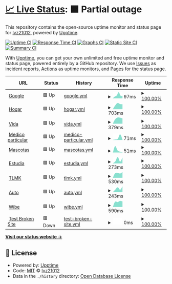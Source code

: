 # [📈 Live Status](https://demo.upptime.js.org): <!--live status--> **🟧 Partial outage**

This repository contains the open-source uptime monitor and status page for [lvz21012](https://demo.upptime.js.org), powered by [Upptime](https://github.com/upptime/upptime).

[![Uptime CI](https://github.com/lvz21012/bancomermonitor/workflows/Uptime%20CI/badge.svg)](https://github.com/lvz21012/bancomermonitor/actions?query=workflow%3A%22Uptime+CI%22)
[![Response Time CI](https://github.com/lvz21012/bancomermonitor/workflows/Response%20Time%20CI/badge.svg)](https://github.com/lvz21012/bancomermonitor/actions?query=workflow%3A%22Response+Time+CI%22)
[![Graphs CI](https://github.com/lvz21012/bancomermonitor/workflows/Graphs%20CI/badge.svg)](https://github.com/lvz21012/bancomermonitor/actions?query=workflow%3A%22Graphs+CI%22)
[![Static Site CI](https://github.com/lvz21012/bancomermonitor/workflows/Static%20Site%20CI/badge.svg)](https://github.com/lvz21012/bancomermonitor/actions?query=workflow%3A%22Static+Site+CI%22)
[![Summary CI](https://github.com/lvz21012/bancomermonitor/workflows/Summary%20CI/badge.svg)](https://github.com/lvz21012/bancomermonitor/actions?query=workflow%3A%22Summary+CI%22)

With [Upptime](https://upptime.js.org), you can get your own unlimited and free uptime monitor and status page, powered entirely by a GitHub repository. We use [Issues](https://github.com/lvz21012/bancomermonitor/issues) as incident reports, [Actions](https://github.com/lvz21012/bancomermonitor/actions) as uptime monitors, and [Pages](https://demo.upptime.js.org) for the status page.

<!--start: status pages-->
<!-- This summary is generated by Upptime (https://github.com/upptime/upptime) -->
<!-- Do not edit this manually, your changes will be overwritten -->
<!-- prettier-ignore -->
| URL | Status | History | Response Time | Uptime |
| --- | ------ | ------- | ------------- | ------ |
| <img alt="" src="https://favicons.githubusercontent.com/www.google.com" height="13"> [Google](https://www.google.com) | 🟩 Up | [google.yml](https://github.com/lvz21012/bancomermonitor/commits/HEAD/history/google.yml) | <details><summary><img alt="Response time graph" src="./graphs/google/response-time-week.png" height="20"> 97ms</summary><br><a href="https://demo.upptime.js.org/history/google"><img alt="Response time 97" src="https://img.shields.io/endpoint?url=https%3A%2F%2Fraw.githubusercontent.com%2Flvz21012%2Fbancomermonitor%2FHEAD%2Fapi%2Fgoogle%2Fresponse-time.json"></a><br><a href="https://demo.upptime.js.org/history/google"><img alt="24-hour response time 75" src="https://img.shields.io/endpoint?url=https%3A%2F%2Fraw.githubusercontent.com%2Flvz21012%2Fbancomermonitor%2FHEAD%2Fapi%2Fgoogle%2Fresponse-time-day.json"></a><br><a href="https://demo.upptime.js.org/history/google"><img alt="7-day response time 97" src="https://img.shields.io/endpoint?url=https%3A%2F%2Fraw.githubusercontent.com%2Flvz21012%2Fbancomermonitor%2FHEAD%2Fapi%2Fgoogle%2Fresponse-time-week.json"></a><br><a href="https://demo.upptime.js.org/history/google"><img alt="30-day response time 97" src="https://img.shields.io/endpoint?url=https%3A%2F%2Fraw.githubusercontent.com%2Flvz21012%2Fbancomermonitor%2FHEAD%2Fapi%2Fgoogle%2Fresponse-time-month.json"></a><br><a href="https://demo.upptime.js.org/history/google"><img alt="1-year response time 97" src="https://img.shields.io/endpoint?url=https%3A%2F%2Fraw.githubusercontent.com%2Flvz21012%2Fbancomermonitor%2FHEAD%2Fapi%2Fgoogle%2Fresponse-time-year.json"></a></details> | <details><summary><a href="https://demo.upptime.js.org/history/google">100.00%</a></summary><a href="https://demo.upptime.js.org/history/google"><img alt="All-time uptime 100.00%" src="https://img.shields.io/endpoint?url=https%3A%2F%2Fraw.githubusercontent.com%2Flvz21012%2Fbancomermonitor%2FHEAD%2Fapi%2Fgoogle%2Fuptime.json"></a><br><a href="https://demo.upptime.js.org/history/google"><img alt="24-hour uptime 100.00%" src="https://img.shields.io/endpoint?url=https%3A%2F%2Fraw.githubusercontent.com%2Flvz21012%2Fbancomermonitor%2FHEAD%2Fapi%2Fgoogle%2Fuptime-day.json"></a><br><a href="https://demo.upptime.js.org/history/google"><img alt="7-day uptime 100.00%" src="https://img.shields.io/endpoint?url=https%3A%2F%2Fraw.githubusercontent.com%2Flvz21012%2Fbancomermonitor%2FHEAD%2Fapi%2Fgoogle%2Fuptime-week.json"></a><br><a href="https://demo.upptime.js.org/history/google"><img alt="30-day uptime 100.00%" src="https://img.shields.io/endpoint?url=https%3A%2F%2Fraw.githubusercontent.com%2Flvz21012%2Fbancomermonitor%2FHEAD%2Fapi%2Fgoogle%2Fuptime-month.json"></a><br><a href="https://demo.upptime.js.org/history/google"><img alt="1-year uptime 100.00%" src="https://img.shields.io/endpoint?url=https%3A%2F%2Fraw.githubusercontent.com%2Flvz21012%2Fbancomermonitor%2FHEAD%2Fapi%2Fgoogle%2Fuptime-year.json"></a></details>
| <img alt="" src="https://favicons.githubusercontent.com/cotizadores.bbvaseguros.mx" height="13"> [Hogar](https://cotizadores.bbvaseguros.mx/psns_mult_web_psnspublicwebapp_02/seguroHogarDinamico#/paso1-perfilador) | 🟩 Up | [hogar.yml](https://github.com/lvz21012/bancomermonitor/commits/HEAD/history/hogar.yml) | <details><summary><img alt="Response time graph" src="./graphs/hogar/response-time-week.png" height="20"> 703ms</summary><br><a href="https://demo.upptime.js.org/history/hogar"><img alt="Response time 703" src="https://img.shields.io/endpoint?url=https%3A%2F%2Fraw.githubusercontent.com%2Flvz21012%2Fbancomermonitor%2FHEAD%2Fapi%2Fhogar%2Fresponse-time.json"></a><br><a href="https://demo.upptime.js.org/history/hogar"><img alt="24-hour response time 698" src="https://img.shields.io/endpoint?url=https%3A%2F%2Fraw.githubusercontent.com%2Flvz21012%2Fbancomermonitor%2FHEAD%2Fapi%2Fhogar%2Fresponse-time-day.json"></a><br><a href="https://demo.upptime.js.org/history/hogar"><img alt="7-day response time 703" src="https://img.shields.io/endpoint?url=https%3A%2F%2Fraw.githubusercontent.com%2Flvz21012%2Fbancomermonitor%2FHEAD%2Fapi%2Fhogar%2Fresponse-time-week.json"></a><br><a href="https://demo.upptime.js.org/history/hogar"><img alt="30-day response time 703" src="https://img.shields.io/endpoint?url=https%3A%2F%2Fraw.githubusercontent.com%2Flvz21012%2Fbancomermonitor%2FHEAD%2Fapi%2Fhogar%2Fresponse-time-month.json"></a><br><a href="https://demo.upptime.js.org/history/hogar"><img alt="1-year response time 703" src="https://img.shields.io/endpoint?url=https%3A%2F%2Fraw.githubusercontent.com%2Flvz21012%2Fbancomermonitor%2FHEAD%2Fapi%2Fhogar%2Fresponse-time-year.json"></a></details> | <details><summary><a href="https://demo.upptime.js.org/history/hogar">100.00%</a></summary><a href="https://demo.upptime.js.org/history/hogar"><img alt="All-time uptime 100.00%" src="https://img.shields.io/endpoint?url=https%3A%2F%2Fraw.githubusercontent.com%2Flvz21012%2Fbancomermonitor%2FHEAD%2Fapi%2Fhogar%2Fuptime.json"></a><br><a href="https://demo.upptime.js.org/history/hogar"><img alt="24-hour uptime 100.00%" src="https://img.shields.io/endpoint?url=https%3A%2F%2Fraw.githubusercontent.com%2Flvz21012%2Fbancomermonitor%2FHEAD%2Fapi%2Fhogar%2Fuptime-day.json"></a><br><a href="https://demo.upptime.js.org/history/hogar"><img alt="7-day uptime 100.00%" src="https://img.shields.io/endpoint?url=https%3A%2F%2Fraw.githubusercontent.com%2Flvz21012%2Fbancomermonitor%2FHEAD%2Fapi%2Fhogar%2Fuptime-week.json"></a><br><a href="https://demo.upptime.js.org/history/hogar"><img alt="30-day uptime 100.00%" src="https://img.shields.io/endpoint?url=https%3A%2F%2Fraw.githubusercontent.com%2Flvz21012%2Fbancomermonitor%2FHEAD%2Fapi%2Fhogar%2Fuptime-month.json"></a><br><a href="https://demo.upptime.js.org/history/hogar"><img alt="1-year uptime 100.00%" src="https://img.shields.io/endpoint?url=https%3A%2F%2Fraw.githubusercontent.com%2Flvz21012%2Fbancomermonitor%2FHEAD%2Fapi%2Fhogar%2Fuptime-year.json"></a></details>
| <img alt="" src="https://favicons.githubusercontent.com/seguros.bbva.mx" height="13"> [Vida](https://seguros.bbva.mx/index.html#!/segurovida/cuestionarioPerfilador) | 🟩 Up | [vida.yml](https://github.com/lvz21012/bancomermonitor/commits/HEAD/history/vida.yml) | <details><summary><img alt="Response time graph" src="./graphs/vida/response-time-week.png" height="20"> 379ms</summary><br><a href="https://demo.upptime.js.org/history/vida"><img alt="Response time 379" src="https://img.shields.io/endpoint?url=https%3A%2F%2Fraw.githubusercontent.com%2Flvz21012%2Fbancomermonitor%2FHEAD%2Fapi%2Fvida%2Fresponse-time.json"></a><br><a href="https://demo.upptime.js.org/history/vida"><img alt="24-hour response time 362" src="https://img.shields.io/endpoint?url=https%3A%2F%2Fraw.githubusercontent.com%2Flvz21012%2Fbancomermonitor%2FHEAD%2Fapi%2Fvida%2Fresponse-time-day.json"></a><br><a href="https://demo.upptime.js.org/history/vida"><img alt="7-day response time 379" src="https://img.shields.io/endpoint?url=https%3A%2F%2Fraw.githubusercontent.com%2Flvz21012%2Fbancomermonitor%2FHEAD%2Fapi%2Fvida%2Fresponse-time-week.json"></a><br><a href="https://demo.upptime.js.org/history/vida"><img alt="30-day response time 379" src="https://img.shields.io/endpoint?url=https%3A%2F%2Fraw.githubusercontent.com%2Flvz21012%2Fbancomermonitor%2FHEAD%2Fapi%2Fvida%2Fresponse-time-month.json"></a><br><a href="https://demo.upptime.js.org/history/vida"><img alt="1-year response time 379" src="https://img.shields.io/endpoint?url=https%3A%2F%2Fraw.githubusercontent.com%2Flvz21012%2Fbancomermonitor%2FHEAD%2Fapi%2Fvida%2Fresponse-time-year.json"></a></details> | <details><summary><a href="https://demo.upptime.js.org/history/vida">100.00%</a></summary><a href="https://demo.upptime.js.org/history/vida"><img alt="All-time uptime 100.00%" src="https://img.shields.io/endpoint?url=https%3A%2F%2Fraw.githubusercontent.com%2Flvz21012%2Fbancomermonitor%2FHEAD%2Fapi%2Fvida%2Fuptime.json"></a><br><a href="https://demo.upptime.js.org/history/vida"><img alt="24-hour uptime 100.00%" src="https://img.shields.io/endpoint?url=https%3A%2F%2Fraw.githubusercontent.com%2Flvz21012%2Fbancomermonitor%2FHEAD%2Fapi%2Fvida%2Fuptime-day.json"></a><br><a href="https://demo.upptime.js.org/history/vida"><img alt="7-day uptime 100.00%" src="https://img.shields.io/endpoint?url=https%3A%2F%2Fraw.githubusercontent.com%2Flvz21012%2Fbancomermonitor%2FHEAD%2Fapi%2Fvida%2Fuptime-week.json"></a><br><a href="https://demo.upptime.js.org/history/vida"><img alt="30-day uptime 100.00%" src="https://img.shields.io/endpoint?url=https%3A%2F%2Fraw.githubusercontent.com%2Flvz21012%2Fbancomermonitor%2FHEAD%2Fapi%2Fvida%2Fuptime-month.json"></a><br><a href="https://demo.upptime.js.org/history/vida"><img alt="1-year uptime 100.00%" src="https://img.shields.io/endpoint?url=https%3A%2F%2Fraw.githubusercontent.com%2Flvz21012%2Fbancomermonitor%2FHEAD%2Fapi%2Fvida%2Fuptime-year.json"></a></details>
| <img alt="" src="https://favicons.githubusercontent.com/seguros.bbva.mx" height="13"> [Medico particular](https://seguros.bbva.mx/index.html#!/seguro-salud-particular/intro) | 🟩 Up | [medico-particular.yml](https://github.com/lvz21012/bancomermonitor/commits/HEAD/history/medico-particular.yml) | <details><summary><img alt="Response time graph" src="./graphs/medico-particular/response-time-week.png" height="20"> 71ms</summary><br><a href="https://demo.upptime.js.org/history/medico-particular"><img alt="Response time 71" src="https://img.shields.io/endpoint?url=https%3A%2F%2Fraw.githubusercontent.com%2Flvz21012%2Fbancomermonitor%2FHEAD%2Fapi%2Fmedico-particular%2Fresponse-time.json"></a><br><a href="https://demo.upptime.js.org/history/medico-particular"><img alt="24-hour response time 11" src="https://img.shields.io/endpoint?url=https%3A%2F%2Fraw.githubusercontent.com%2Flvz21012%2Fbancomermonitor%2FHEAD%2Fapi%2Fmedico-particular%2Fresponse-time-day.json"></a><br><a href="https://demo.upptime.js.org/history/medico-particular"><img alt="7-day response time 71" src="https://img.shields.io/endpoint?url=https%3A%2F%2Fraw.githubusercontent.com%2Flvz21012%2Fbancomermonitor%2FHEAD%2Fapi%2Fmedico-particular%2Fresponse-time-week.json"></a><br><a href="https://demo.upptime.js.org/history/medico-particular"><img alt="30-day response time 71" src="https://img.shields.io/endpoint?url=https%3A%2F%2Fraw.githubusercontent.com%2Flvz21012%2Fbancomermonitor%2FHEAD%2Fapi%2Fmedico-particular%2Fresponse-time-month.json"></a><br><a href="https://demo.upptime.js.org/history/medico-particular"><img alt="1-year response time 71" src="https://img.shields.io/endpoint?url=https%3A%2F%2Fraw.githubusercontent.com%2Flvz21012%2Fbancomermonitor%2FHEAD%2Fapi%2Fmedico-particular%2Fresponse-time-year.json"></a></details> | <details><summary><a href="https://demo.upptime.js.org/history/medico-particular">100.00%</a></summary><a href="https://demo.upptime.js.org/history/medico-particular"><img alt="All-time uptime 100.00%" src="https://img.shields.io/endpoint?url=https%3A%2F%2Fraw.githubusercontent.com%2Flvz21012%2Fbancomermonitor%2FHEAD%2Fapi%2Fmedico-particular%2Fuptime.json"></a><br><a href="https://demo.upptime.js.org/history/medico-particular"><img alt="24-hour uptime 100.00%" src="https://img.shields.io/endpoint?url=https%3A%2F%2Fraw.githubusercontent.com%2Flvz21012%2Fbancomermonitor%2FHEAD%2Fapi%2Fmedico-particular%2Fuptime-day.json"></a><br><a href="https://demo.upptime.js.org/history/medico-particular"><img alt="7-day uptime 100.00%" src="https://img.shields.io/endpoint?url=https%3A%2F%2Fraw.githubusercontent.com%2Flvz21012%2Fbancomermonitor%2FHEAD%2Fapi%2Fmedico-particular%2Fuptime-week.json"></a><br><a href="https://demo.upptime.js.org/history/medico-particular"><img alt="30-day uptime 100.00%" src="https://img.shields.io/endpoint?url=https%3A%2F%2Fraw.githubusercontent.com%2Flvz21012%2Fbancomermonitor%2FHEAD%2Fapi%2Fmedico-particular%2Fuptime-month.json"></a><br><a href="https://demo.upptime.js.org/history/medico-particular"><img alt="1-year uptime 100.00%" src="https://img.shields.io/endpoint?url=https%3A%2F%2Fraw.githubusercontent.com%2Flvz21012%2Fbancomermonitor%2FHEAD%2Fapi%2Fmedico-particular%2Fuptime-year.json"></a></details>
| <img alt="" src="https://favicons.githubusercontent.com/seguros.bbva.mx" height="13"> [Mascotas](https://seguros.bbva.mx/index.html#!/seguro-para-mascotas) | 🟩 Up | [mascotas.yml](https://github.com/lvz21012/bancomermonitor/commits/HEAD/history/mascotas.yml) | <details><summary><img alt="Response time graph" src="./graphs/mascotas/response-time-week.png" height="20"> 51ms</summary><br><a href="https://demo.upptime.js.org/history/mascotas"><img alt="Response time 51" src="https://img.shields.io/endpoint?url=https%3A%2F%2Fraw.githubusercontent.com%2Flvz21012%2Fbancomermonitor%2FHEAD%2Fapi%2Fmascotas%2Fresponse-time.json"></a><br><a href="https://demo.upptime.js.org/history/mascotas"><img alt="24-hour response time 9" src="https://img.shields.io/endpoint?url=https%3A%2F%2Fraw.githubusercontent.com%2Flvz21012%2Fbancomermonitor%2FHEAD%2Fapi%2Fmascotas%2Fresponse-time-day.json"></a><br><a href="https://demo.upptime.js.org/history/mascotas"><img alt="7-day response time 51" src="https://img.shields.io/endpoint?url=https%3A%2F%2Fraw.githubusercontent.com%2Flvz21012%2Fbancomermonitor%2FHEAD%2Fapi%2Fmascotas%2Fresponse-time-week.json"></a><br><a href="https://demo.upptime.js.org/history/mascotas"><img alt="30-day response time 51" src="https://img.shields.io/endpoint?url=https%3A%2F%2Fraw.githubusercontent.com%2Flvz21012%2Fbancomermonitor%2FHEAD%2Fapi%2Fmascotas%2Fresponse-time-month.json"></a><br><a href="https://demo.upptime.js.org/history/mascotas"><img alt="1-year response time 51" src="https://img.shields.io/endpoint?url=https%3A%2F%2Fraw.githubusercontent.com%2Flvz21012%2Fbancomermonitor%2FHEAD%2Fapi%2Fmascotas%2Fresponse-time-year.json"></a></details> | <details><summary><a href="https://demo.upptime.js.org/history/mascotas">100.00%</a></summary><a href="https://demo.upptime.js.org/history/mascotas"><img alt="All-time uptime 100.00%" src="https://img.shields.io/endpoint?url=https%3A%2F%2Fraw.githubusercontent.com%2Flvz21012%2Fbancomermonitor%2FHEAD%2Fapi%2Fmascotas%2Fuptime.json"></a><br><a href="https://demo.upptime.js.org/history/mascotas"><img alt="24-hour uptime 100.00%" src="https://img.shields.io/endpoint?url=https%3A%2F%2Fraw.githubusercontent.com%2Flvz21012%2Fbancomermonitor%2FHEAD%2Fapi%2Fmascotas%2Fuptime-day.json"></a><br><a href="https://demo.upptime.js.org/history/mascotas"><img alt="7-day uptime 100.00%" src="https://img.shields.io/endpoint?url=https%3A%2F%2Fraw.githubusercontent.com%2Flvz21012%2Fbancomermonitor%2FHEAD%2Fapi%2Fmascotas%2Fuptime-week.json"></a><br><a href="https://demo.upptime.js.org/history/mascotas"><img alt="30-day uptime 100.00%" src="https://img.shields.io/endpoint?url=https%3A%2F%2Fraw.githubusercontent.com%2Flvz21012%2Fbancomermonitor%2FHEAD%2Fapi%2Fmascotas%2Fuptime-month.json"></a><br><a href="https://demo.upptime.js.org/history/mascotas"><img alt="1-year uptime 100.00%" src="https://img.shields.io/endpoint?url=https%3A%2F%2Fraw.githubusercontent.com%2Flvz21012%2Fbancomermonitor%2FHEAD%2Fapi%2Fmascotas%2Fuptime-year.json"></a></details>
| <img alt="" src="https://favicons.githubusercontent.com/cotizadores.bbvaseguros.mx" height="13"> [Estudia](https://cotizadores.bbvaseguros.mx/psns_mult_web_psnspublicwebapp_02/seguroEstudia#/paso1-perfilador) | 🟩 Up | [estudia.yml](https://github.com/lvz21012/bancomermonitor/commits/HEAD/history/estudia.yml) | <details><summary><img alt="Response time graph" src="./graphs/estudia/response-time-week.png" height="20"> 273ms</summary><br><a href="https://demo.upptime.js.org/history/estudia"><img alt="Response time 273" src="https://img.shields.io/endpoint?url=https%3A%2F%2Fraw.githubusercontent.com%2Flvz21012%2Fbancomermonitor%2FHEAD%2Fapi%2Festudia%2Fresponse-time.json"></a><br><a href="https://demo.upptime.js.org/history/estudia"><img alt="24-hour response time 400" src="https://img.shields.io/endpoint?url=https%3A%2F%2Fraw.githubusercontent.com%2Flvz21012%2Fbancomermonitor%2FHEAD%2Fapi%2Festudia%2Fresponse-time-day.json"></a><br><a href="https://demo.upptime.js.org/history/estudia"><img alt="7-day response time 273" src="https://img.shields.io/endpoint?url=https%3A%2F%2Fraw.githubusercontent.com%2Flvz21012%2Fbancomermonitor%2FHEAD%2Fapi%2Festudia%2Fresponse-time-week.json"></a><br><a href="https://demo.upptime.js.org/history/estudia"><img alt="30-day response time 273" src="https://img.shields.io/endpoint?url=https%3A%2F%2Fraw.githubusercontent.com%2Flvz21012%2Fbancomermonitor%2FHEAD%2Fapi%2Festudia%2Fresponse-time-month.json"></a><br><a href="https://demo.upptime.js.org/history/estudia"><img alt="1-year response time 273" src="https://img.shields.io/endpoint?url=https%3A%2F%2Fraw.githubusercontent.com%2Flvz21012%2Fbancomermonitor%2FHEAD%2Fapi%2Festudia%2Fresponse-time-year.json"></a></details> | <details><summary><a href="https://demo.upptime.js.org/history/estudia">100.00%</a></summary><a href="https://demo.upptime.js.org/history/estudia"><img alt="All-time uptime 100.00%" src="https://img.shields.io/endpoint?url=https%3A%2F%2Fraw.githubusercontent.com%2Flvz21012%2Fbancomermonitor%2FHEAD%2Fapi%2Festudia%2Fuptime.json"></a><br><a href="https://demo.upptime.js.org/history/estudia"><img alt="24-hour uptime 100.00%" src="https://img.shields.io/endpoint?url=https%3A%2F%2Fraw.githubusercontent.com%2Flvz21012%2Fbancomermonitor%2FHEAD%2Fapi%2Festudia%2Fuptime-day.json"></a><br><a href="https://demo.upptime.js.org/history/estudia"><img alt="7-day uptime 100.00%" src="https://img.shields.io/endpoint?url=https%3A%2F%2Fraw.githubusercontent.com%2Flvz21012%2Fbancomermonitor%2FHEAD%2Fapi%2Festudia%2Fuptime-week.json"></a><br><a href="https://demo.upptime.js.org/history/estudia"><img alt="30-day uptime 100.00%" src="https://img.shields.io/endpoint?url=https%3A%2F%2Fraw.githubusercontent.com%2Flvz21012%2Fbancomermonitor%2FHEAD%2Fapi%2Festudia%2Fuptime-month.json"></a><br><a href="https://demo.upptime.js.org/history/estudia"><img alt="1-year uptime 100.00%" src="https://img.shields.io/endpoint?url=https%3A%2F%2Fraw.githubusercontent.com%2Flvz21012%2Fbancomermonitor%2FHEAD%2Fapi%2Festudia%2Fuptime-year.json"></a></details>
| <img alt="" src="https://favicons.githubusercontent.com/segbancomer.mx" height="13"> [TLMK](https://segbancomer.mx/psmx_mult_web_psmxwebapp_01/public/login) | 🟩 Up | [tlmk.yml](https://github.com/lvz21012/bancomermonitor/commits/HEAD/history/tlmk.yml) | <details><summary><img alt="Response time graph" src="./graphs/tlmk/response-time-week.png" height="20"> 530ms</summary><br><a href="https://demo.upptime.js.org/history/tlmk"><img alt="Response time 530" src="https://img.shields.io/endpoint?url=https%3A%2F%2Fraw.githubusercontent.com%2Flvz21012%2Fbancomermonitor%2FHEAD%2Fapi%2Ftlmk%2Fresponse-time.json"></a><br><a href="https://demo.upptime.js.org/history/tlmk"><img alt="24-hour response time 620" src="https://img.shields.io/endpoint?url=https%3A%2F%2Fraw.githubusercontent.com%2Flvz21012%2Fbancomermonitor%2FHEAD%2Fapi%2Ftlmk%2Fresponse-time-day.json"></a><br><a href="https://demo.upptime.js.org/history/tlmk"><img alt="7-day response time 530" src="https://img.shields.io/endpoint?url=https%3A%2F%2Fraw.githubusercontent.com%2Flvz21012%2Fbancomermonitor%2FHEAD%2Fapi%2Ftlmk%2Fresponse-time-week.json"></a><br><a href="https://demo.upptime.js.org/history/tlmk"><img alt="30-day response time 530" src="https://img.shields.io/endpoint?url=https%3A%2F%2Fraw.githubusercontent.com%2Flvz21012%2Fbancomermonitor%2FHEAD%2Fapi%2Ftlmk%2Fresponse-time-month.json"></a><br><a href="https://demo.upptime.js.org/history/tlmk"><img alt="1-year response time 530" src="https://img.shields.io/endpoint?url=https%3A%2F%2Fraw.githubusercontent.com%2Flvz21012%2Fbancomermonitor%2FHEAD%2Fapi%2Ftlmk%2Fresponse-time-year.json"></a></details> | <details><summary><a href="https://demo.upptime.js.org/history/tlmk">100.00%</a></summary><a href="https://demo.upptime.js.org/history/tlmk"><img alt="All-time uptime 100.00%" src="https://img.shields.io/endpoint?url=https%3A%2F%2Fraw.githubusercontent.com%2Flvz21012%2Fbancomermonitor%2FHEAD%2Fapi%2Ftlmk%2Fuptime.json"></a><br><a href="https://demo.upptime.js.org/history/tlmk"><img alt="24-hour uptime 100.00%" src="https://img.shields.io/endpoint?url=https%3A%2F%2Fraw.githubusercontent.com%2Flvz21012%2Fbancomermonitor%2FHEAD%2Fapi%2Ftlmk%2Fuptime-day.json"></a><br><a href="https://demo.upptime.js.org/history/tlmk"><img alt="7-day uptime 100.00%" src="https://img.shields.io/endpoint?url=https%3A%2F%2Fraw.githubusercontent.com%2Flvz21012%2Fbancomermonitor%2FHEAD%2Fapi%2Ftlmk%2Fuptime-week.json"></a><br><a href="https://demo.upptime.js.org/history/tlmk"><img alt="30-day uptime 100.00%" src="https://img.shields.io/endpoint?url=https%3A%2F%2Fraw.githubusercontent.com%2Flvz21012%2Fbancomermonitor%2FHEAD%2Fapi%2Ftlmk%2Fuptime-month.json"></a><br><a href="https://demo.upptime.js.org/history/tlmk"><img alt="1-year uptime 100.00%" src="https://img.shields.io/endpoint?url=https%3A%2F%2Fraw.githubusercontent.com%2Flvz21012%2Fbancomermonitor%2FHEAD%2Fapi%2Ftlmk%2Fuptime-year.json"></a></details>
| <img alt="" src="https://favicons.githubusercontent.com/cotizadores.bbvaseguros.mx" height="13"> [Auto](https://cotizadores.bbvaseguros.mx/psns_mult_web_psnspublicwebapp_02/autoSeguroBancomer#/paso1-datos-basicos-auto) | 🟩 Up | [auto.yml](https://github.com/lvz21012/bancomermonitor/commits/HEAD/history/auto.yml) | <details><summary><img alt="Response time graph" src="./graphs/auto/response-time-week.png" height="20"> 243ms</summary><br><a href="https://demo.upptime.js.org/history/auto"><img alt="Response time 243" src="https://img.shields.io/endpoint?url=https%3A%2F%2Fraw.githubusercontent.com%2Flvz21012%2Fbancomermonitor%2FHEAD%2Fapi%2Fauto%2Fresponse-time.json"></a><br><a href="https://demo.upptime.js.org/history/auto"><img alt="24-hour response time 360" src="https://img.shields.io/endpoint?url=https%3A%2F%2Fraw.githubusercontent.com%2Flvz21012%2Fbancomermonitor%2FHEAD%2Fapi%2Fauto%2Fresponse-time-day.json"></a><br><a href="https://demo.upptime.js.org/history/auto"><img alt="7-day response time 243" src="https://img.shields.io/endpoint?url=https%3A%2F%2Fraw.githubusercontent.com%2Flvz21012%2Fbancomermonitor%2FHEAD%2Fapi%2Fauto%2Fresponse-time-week.json"></a><br><a href="https://demo.upptime.js.org/history/auto"><img alt="30-day response time 243" src="https://img.shields.io/endpoint?url=https%3A%2F%2Fraw.githubusercontent.com%2Flvz21012%2Fbancomermonitor%2FHEAD%2Fapi%2Fauto%2Fresponse-time-month.json"></a><br><a href="https://demo.upptime.js.org/history/auto"><img alt="1-year response time 243" src="https://img.shields.io/endpoint?url=https%3A%2F%2Fraw.githubusercontent.com%2Flvz21012%2Fbancomermonitor%2FHEAD%2Fapi%2Fauto%2Fresponse-time-year.json"></a></details> | <details><summary><a href="https://demo.upptime.js.org/history/auto">100.00%</a></summary><a href="https://demo.upptime.js.org/history/auto"><img alt="All-time uptime 100.00%" src="https://img.shields.io/endpoint?url=https%3A%2F%2Fraw.githubusercontent.com%2Flvz21012%2Fbancomermonitor%2FHEAD%2Fapi%2Fauto%2Fuptime.json"></a><br><a href="https://demo.upptime.js.org/history/auto"><img alt="24-hour uptime 100.00%" src="https://img.shields.io/endpoint?url=https%3A%2F%2Fraw.githubusercontent.com%2Flvz21012%2Fbancomermonitor%2FHEAD%2Fapi%2Fauto%2Fuptime-day.json"></a><br><a href="https://demo.upptime.js.org/history/auto"><img alt="7-day uptime 100.00%" src="https://img.shields.io/endpoint?url=https%3A%2F%2Fraw.githubusercontent.com%2Flvz21012%2Fbancomermonitor%2FHEAD%2Fapi%2Fauto%2Fuptime-week.json"></a><br><a href="https://demo.upptime.js.org/history/auto"><img alt="30-day uptime 100.00%" src="https://img.shields.io/endpoint?url=https%3A%2F%2Fraw.githubusercontent.com%2Flvz21012%2Fbancomermonitor%2FHEAD%2Fapi%2Fauto%2Fuptime-month.json"></a><br><a href="https://demo.upptime.js.org/history/auto"><img alt="1-year uptime 100.00%" src="https://img.shields.io/endpoint?url=https%3A%2F%2Fraw.githubusercontent.com%2Flvz21012%2Fbancomermonitor%2FHEAD%2Fapi%2Fauto%2Fuptime-year.json"></a></details>
| <img alt="" src="https://favicons.githubusercontent.com/www.wibe.com" height="13"> [Wibe](https://www.wibe.com/cotizadores/seguro-auto#/paso1-datos-basicos-auto-conductor) | 🟩 Up | [wibe.yml](https://github.com/lvz21012/bancomermonitor/commits/HEAD/history/wibe.yml) | <details><summary><img alt="Response time graph" src="./graphs/wibe/response-time-week.png" height="20"> 590ms</summary><br><a href="https://demo.upptime.js.org/history/wibe"><img alt="Response time 590" src="https://img.shields.io/endpoint?url=https%3A%2F%2Fraw.githubusercontent.com%2Flvz21012%2Fbancomermonitor%2FHEAD%2Fapi%2Fwibe%2Fresponse-time.json"></a><br><a href="https://demo.upptime.js.org/history/wibe"><img alt="24-hour response time 599" src="https://img.shields.io/endpoint?url=https%3A%2F%2Fraw.githubusercontent.com%2Flvz21012%2Fbancomermonitor%2FHEAD%2Fapi%2Fwibe%2Fresponse-time-day.json"></a><br><a href="https://demo.upptime.js.org/history/wibe"><img alt="7-day response time 590" src="https://img.shields.io/endpoint?url=https%3A%2F%2Fraw.githubusercontent.com%2Flvz21012%2Fbancomermonitor%2FHEAD%2Fapi%2Fwibe%2Fresponse-time-week.json"></a><br><a href="https://demo.upptime.js.org/history/wibe"><img alt="30-day response time 590" src="https://img.shields.io/endpoint?url=https%3A%2F%2Fraw.githubusercontent.com%2Flvz21012%2Fbancomermonitor%2FHEAD%2Fapi%2Fwibe%2Fresponse-time-month.json"></a><br><a href="https://demo.upptime.js.org/history/wibe"><img alt="1-year response time 590" src="https://img.shields.io/endpoint?url=https%3A%2F%2Fraw.githubusercontent.com%2Flvz21012%2Fbancomermonitor%2FHEAD%2Fapi%2Fwibe%2Fresponse-time-year.json"></a></details> | <details><summary><a href="https://demo.upptime.js.org/history/wibe">100.00%</a></summary><a href="https://demo.upptime.js.org/history/wibe"><img alt="All-time uptime 100.00%" src="https://img.shields.io/endpoint?url=https%3A%2F%2Fraw.githubusercontent.com%2Flvz21012%2Fbancomermonitor%2FHEAD%2Fapi%2Fwibe%2Fuptime.json"></a><br><a href="https://demo.upptime.js.org/history/wibe"><img alt="24-hour uptime 100.00%" src="https://img.shields.io/endpoint?url=https%3A%2F%2Fraw.githubusercontent.com%2Flvz21012%2Fbancomermonitor%2FHEAD%2Fapi%2Fwibe%2Fuptime-day.json"></a><br><a href="https://demo.upptime.js.org/history/wibe"><img alt="7-day uptime 100.00%" src="https://img.shields.io/endpoint?url=https%3A%2F%2Fraw.githubusercontent.com%2Flvz21012%2Fbancomermonitor%2FHEAD%2Fapi%2Fwibe%2Fuptime-week.json"></a><br><a href="https://demo.upptime.js.org/history/wibe"><img alt="30-day uptime 100.00%" src="https://img.shields.io/endpoint?url=https%3A%2F%2Fraw.githubusercontent.com%2Flvz21012%2Fbancomermonitor%2FHEAD%2Fapi%2Fwibe%2Fuptime-month.json"></a><br><a href="https://demo.upptime.js.org/history/wibe"><img alt="1-year uptime 100.00%" src="https://img.shields.io/endpoint?url=https%3A%2F%2Fraw.githubusercontent.com%2Flvz21012%2Fbancomermonitor%2FHEAD%2Fapi%2Fwibe%2Fuptime-year.json"></a></details>
| <img alt="" src="https://favicons.githubusercontent.com/thissitedoesnotexist.koj.co" height="13"> [Test Broken Site](https://thissitedoesnotexist.koj.co) | 🟥 Down | [test-broken-site.yml](https://github.com/lvz21012/bancomermonitor/commits/HEAD/history/test-broken-site.yml) | <details><summary><img alt="Response time graph" src="./graphs/test-broken-site/response-time-week.png" height="20"> 0ms</summary><br><a href="https://demo.upptime.js.org/history/test-broken-site"><img alt="Response time 0" src="https://img.shields.io/endpoint?url=https%3A%2F%2Fraw.githubusercontent.com%2Flvz21012%2Fbancomermonitor%2FHEAD%2Fapi%2Ftest-broken-site%2Fresponse-time.json"></a><br><a href="https://demo.upptime.js.org/history/test-broken-site"><img alt="24-hour response time 0" src="https://img.shields.io/endpoint?url=https%3A%2F%2Fraw.githubusercontent.com%2Flvz21012%2Fbancomermonitor%2FHEAD%2Fapi%2Ftest-broken-site%2Fresponse-time-day.json"></a><br><a href="https://demo.upptime.js.org/history/test-broken-site"><img alt="7-day response time 0" src="https://img.shields.io/endpoint?url=https%3A%2F%2Fraw.githubusercontent.com%2Flvz21012%2Fbancomermonitor%2FHEAD%2Fapi%2Ftest-broken-site%2Fresponse-time-week.json"></a><br><a href="https://demo.upptime.js.org/history/test-broken-site"><img alt="30-day response time 0" src="https://img.shields.io/endpoint?url=https%3A%2F%2Fraw.githubusercontent.com%2Flvz21012%2Fbancomermonitor%2FHEAD%2Fapi%2Ftest-broken-site%2Fresponse-time-month.json"></a><br><a href="https://demo.upptime.js.org/history/test-broken-site"><img alt="1-year response time 0" src="https://img.shields.io/endpoint?url=https%3A%2F%2Fraw.githubusercontent.com%2Flvz21012%2Fbancomermonitor%2FHEAD%2Fapi%2Ftest-broken-site%2Fresponse-time-year.json"></a></details> | <details><summary><a href="https://demo.upptime.js.org/history/test-broken-site">100.00%</a></summary><a href="https://demo.upptime.js.org/history/test-broken-site"><img alt="All-time uptime 100.00%" src="https://img.shields.io/endpoint?url=https%3A%2F%2Fraw.githubusercontent.com%2Flvz21012%2Fbancomermonitor%2FHEAD%2Fapi%2Ftest-broken-site%2Fuptime.json"></a><br><a href="https://demo.upptime.js.org/history/test-broken-site"><img alt="24-hour uptime 100.00%" src="https://img.shields.io/endpoint?url=https%3A%2F%2Fraw.githubusercontent.com%2Flvz21012%2Fbancomermonitor%2FHEAD%2Fapi%2Ftest-broken-site%2Fuptime-day.json"></a><br><a href="https://demo.upptime.js.org/history/test-broken-site"><img alt="7-day uptime 100.00%" src="https://img.shields.io/endpoint?url=https%3A%2F%2Fraw.githubusercontent.com%2Flvz21012%2Fbancomermonitor%2FHEAD%2Fapi%2Ftest-broken-site%2Fuptime-week.json"></a><br><a href="https://demo.upptime.js.org/history/test-broken-site"><img alt="30-day uptime 100.00%" src="https://img.shields.io/endpoint?url=https%3A%2F%2Fraw.githubusercontent.com%2Flvz21012%2Fbancomermonitor%2FHEAD%2Fapi%2Ftest-broken-site%2Fuptime-month.json"></a><br><a href="https://demo.upptime.js.org/history/test-broken-site"><img alt="1-year uptime 100.00%" src="https://img.shields.io/endpoint?url=https%3A%2F%2Fraw.githubusercontent.com%2Flvz21012%2Fbancomermonitor%2FHEAD%2Fapi%2Ftest-broken-site%2Fuptime-year.json"></a></details>

<!--end: status pages-->

[**Visit our status website →**](https://demo.upptime.js.org)

## 📄 License

- Powered by: [Upptime](https://github.com/upptime/upptime)
- Code: [MIT](./LICENSE) © [lvz21012](https://demo.upptime.js.org)
- Data in the `./history` directory: [Open Database License](https://opendatacommons.org/licenses/odbl/1-0/)
